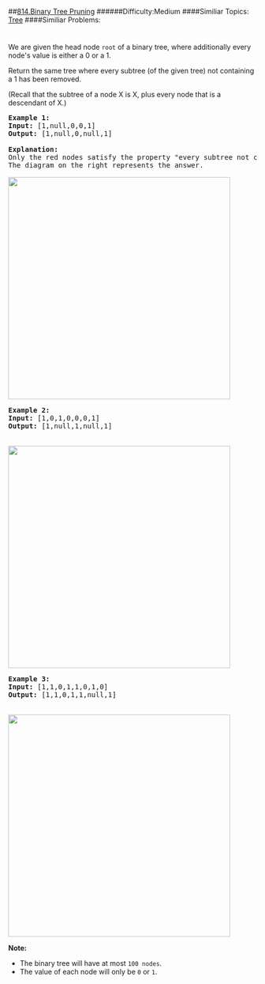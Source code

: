 ##[814.Binary Tree Pruning](https://leetcode.com/problems/binary-tree-pruning/description/ "814.Binary Tree Pruning")
######Difficulty:Medium
####Similiar Topics:
  [Tree](https://leetcode.com//tag/tree)
####Similiar Problems:

<div class="question-description__3U1T" style="padding-top: 10px;"><div><p>We are given the head node <code>root</code>&#160;of a binary tree, where additionally every node's value is either a 0 or a 1.</p>

<p>Return the same tree where every subtree (of the given tree) not containing a 1 has been removed.</p>

<p>(Recall that the subtree of a node X is X, plus every node that is a descendant of X.)</p>

<pre><strong>Example 1:</strong>
<strong>Input:</strong> [1,null,0,0,1]
<strong>Output: </strong>[1,null,0,null,1]
 
<strong>Explanation:</strong> 
Only the red nodes satisfy the property "every subtree not containing a 1".
The diagram on the right represents the answer.

<img alt="" src="https://s3-lc-upload.s3.amazonaws.com/uploads/2018/04/06/1028_2.png" style="width:450px"/>
</pre>

<pre><strong>Example 2:</strong>
<strong>Input:</strong> [1,0,1,0,0,0,1]
<strong>Output: </strong>[1,null,1,null,1]


<img alt="" src="https://s3-lc-upload.s3.amazonaws.com/uploads/2018/04/06/1028_1.png" style="width:450px"/>
</pre>

<pre><strong>Example 3:</strong>
<strong>Input:</strong> [1,1,0,1,1,0,1,0]
<strong>Output: </strong>[1,1,0,1,1,null,1]


<img alt="" src="https://s3-lc-upload.s3.amazonaws.com/uploads/2018/04/05/1028.png" style="width:450px"/>
</pre>

<p><strong>Note: </strong></p>

<ul>
	<li>The binary tree&#160;will&#160;have&#160;at&#160;most <code>100 nodes</code>.</li>
	<li>The value of each node will only be <code>0</code> or <code>1</code>.</li>
</ul>
</div></div><div> </div><div> </div><div> </div><div> </div><div> </div><div> </div><div> </div><div> </div><div> </div><div> </div><div> </div><div> </div><div> </div><div> </div><div> </div><div> </div><div> </div><div> </div><div> </div><div> </div><div> </div><div> </div><div> </div><div> </div><div> </div><div> </div><div> </div><div> </div><div> </div><div> </div><div> </div><div> </div><div> </div><div> </div><div> </div><div> </div><div> </div><div> </div><div> </div><div> </div><div> </div><div> </div><div> </div><div> </div><div> </div><div> </div><div> </div><div> </div><div> </div><div> </div><div> </div><div> </div><div> </div><div> </div><div> </div><div> </div><div> </div><div> </div><div> </div><div> </div><div> </div><div> </div><div> </div><div> </div><div> </div><div> </div><div> </div><div> </div><div> </div><div> </div><div> </div><div> </div><div> </div><div> </div><div> </div><div> </div><div> </div><div> </div><div> </div><div> </div><div> </div><div> </div><div> </div><div> </div><div> </div><div> </div><div> </div><div> </div><div> </div><div> </div><div> </div><div> </div><div> </div><div> </div><div> </div><div> </div><div> </div><div> </div><div> </div><div> </div><div> </div><div> </div><div> </div><div> </div><div> </div><div> </div><div> </div><div> </div><div> </div><div> </div><div> </div><div> </div>
